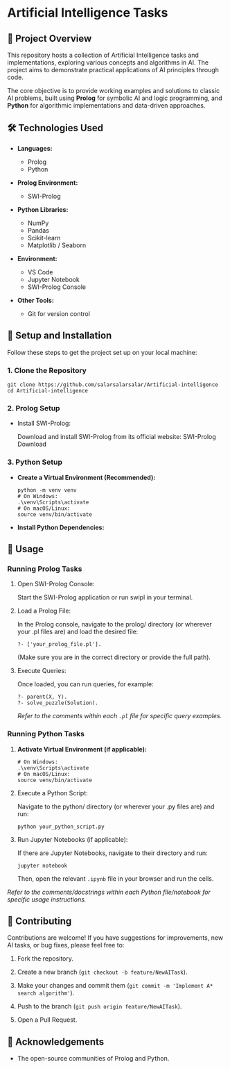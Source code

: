 # Artificial Intelligence Tasks

## 🧠 Project Overview

This repository hosts a collection of Artificial Intelligence tasks and implementations, exploring various concepts and algorithms in AI. The project aims to demonstrate practical applications of AI principles through code.

The core objective is to provide working examples and solutions to classic AI problems, built using **Prolog** for symbolic AI and logic programming, and **Python** for algorithmic implementations and data-driven approaches.

## 🛠️ Technologies Used

- **Languages:**
    - Prolog 
    - Python
        
- **Prolog Environment:**
    - SWI-Prolog  
        
- **Python Libraries:**
    - NumPy 
    - Pandas 
    - Scikit-learn
    - Matplotlib / Seaborn 
	        
- **Environment:**  
	- VS Code
	- Jupyter Notebook
	- SWI-Prolog Console
    
- **Other Tools:** 
	- Git for version control
    
## 🚀 Setup and Installation

Follow these steps to get the project set up on your local machine:

### 1. Clone the Repository

```
git clone https://github.com/salarsalarsalar/Artificial-intelligence
cd Artificial-intelligence
```

### 2. Prolog Setup

- Install SWI-Prolog:
    
    Download and install SWI-Prolog from its official website: SWI-Prolog Download
    

### 3. Python Setup

- **Create a Virtual Environment (Recommended):**
    
    ```
    python -m venv venv
    # On Windows:
    .\venv\Scripts\activate
    # On macOS/Linux:
    source venv/bin/activate
    ```
    
- **Install Python Dependencies:**
## 🏃 Usage

### Running Prolog Tasks

1. Open SWI-Prolog Console:
    
    Start the SWI-Prolog application or run swipl in your terminal.
    
2. Load a Prolog File:
    
    In the Prolog console, navigate to the prolog/ directory (or wherever your .pl files are) and load the desired file:
    
    ```
    ?- ['your_prolog_file.pl'].
    ```
    
    (Make sure you are in the correct directory or provide the full path).
    
3. Execute Queries:
    
    Once loaded, you can run queries, for example:
    
    ```
    ?- parent(X, Y).
    ?- solve_puzzle(Solution).
    ```
    
    _Refer to the comments within each `.pl` file for specific query examples._
    

### Running Python Tasks

1. **Activate Virtual Environment (if applicable):**
    
    ```
    # On Windows:
    .\venv\Scripts\activate
    # On macOS/Linux:
    source venv/bin/activate
    ```
    
2. Execute a Python Script:
    
    Navigate to the python/ directory (or wherever your .py files are) and run:
    
    ```
    python your_python_script.py
    ```
    
3. Run Jupyter Notebooks (if applicable):
    
    If there are Jupyter Notebooks, navigate to their directory and run:
    
    ```
    jupyter notebook
    ```
    
    Then, open the relevant `.ipynb` file in your browser and run the cells.
    

_Refer to the comments/docstrings within each Python file/notebook for specific usage instructions._


## 🤝 Contributing

Contributions are welcome! If you have suggestions for improvements, new AI tasks, or bug fixes, please feel free to:

1. Fork the repository.
    
2. Create a new branch (`git checkout -b feature/NewAITask`).
    
3. Make your changes and commit them (`git commit -m 'Implement A* search algorithm'`).
    
4. Push to the branch (`git push origin feature/NewAITask`).
    
5. Open a Pull Request.
    

## 🙏 Acknowledgements
    
- The open-source communities of Prolog and Python.
